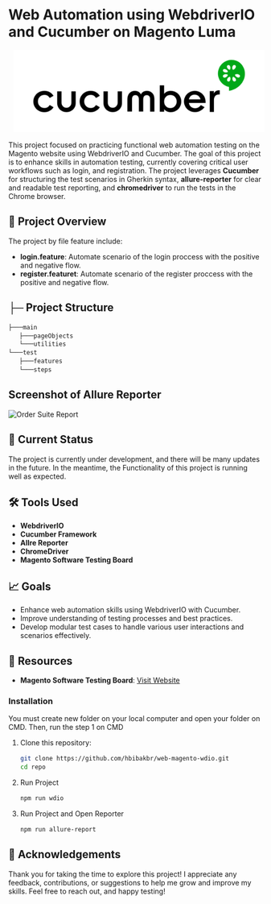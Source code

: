 # Web Automation using WebdriverIO and Cucumber on Magento Luma

<p align="center">
    <img src="cucumber.webp" alt="cucumber" width="500" style="margin-left: 10px;" >
</p>

This project focused on practicing functional web automation testing on the Magento website using WebdriverIO and Cucumber. The goal of this project is to enhance skills in automation testing, currently covering critical user workflows such as login, and registration. The project leverages **Cucumber** for structuring the test scenarios in Gherkin syntax, **allure-reporter** for clear and readable test reporting, and **chromedriver** to run the tests in the Chrome browser.

## 🚀 Project Overview

The project by file feature include:
- **login.feature**: Automate scenario of the login proccess with the positive and negative flow.
- **register.featuret**: Automate scenario of the register proccess with the positive and negative flow.

## **├─** Project Structure
 ```bash
├───main
    ├───pageObjects
    └───utilities
└───test
    ├───features
    └───steps
 ```

## Screenshot of Allure Reporter

![Order Suite Report](###)

## 📌 Current Status
The project is currently under development, and there will be many updates in the future. In the meantime, the Functionality of this project is running well as expected.

## 🛠️ Tools Used

- **WebdriverIO**
- **Cucumber Framework**
- **Allre Reporter**
- **ChromeDriver**
- **Magento Software Testing Board**

## 📈 Goals

- Enhance web automation skills using WebdriverIO with Cucumber.
- Improve understanding of testing processes and best practices.
- Develop modular test cases to handle various user interactions and scenarios effectively.

## 🔗 Resources

- **Magento Software Testing Board**: [Visit Website](https://magento.softwaretestingboard.com/)

### Installation

You must create new folder on your local computer and open your folder on CMD. Then, run the step 1 on CMD

1. Clone this repository:
   ```bash
   git clone https://github.com/hbibakbr/web-magento-wdio.git
   cd repo
   ```
2. Run Project
    ```bash
    npm run wdio
    ```
5. Run Project and Open Reporter
    ```bash
    npm run allure-report
    ```

## 🙏 Acknowledgements

Thank you for taking the time to explore this project! I appreciate any feedback, contributions, or suggestions to help me grow and improve my skills.
Feel free to reach out, and happy testing!
